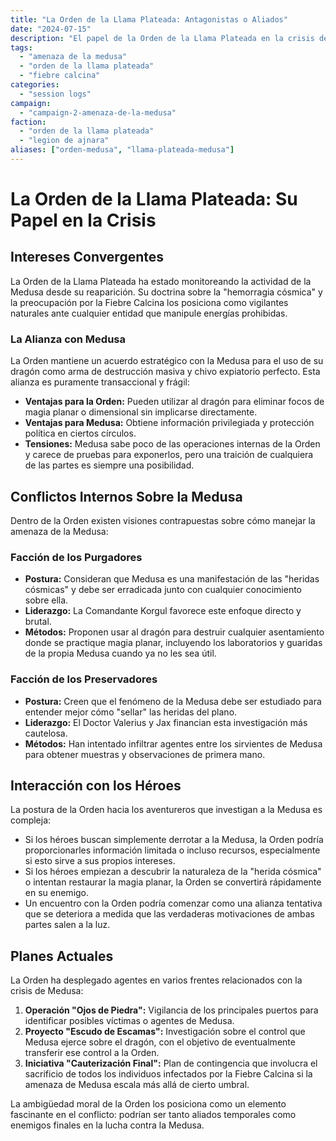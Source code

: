 ```yaml
---
title: "La Orden de la Llama Plateada: Antagonistas o Aliados"
date: "2024-07-15"
description: "El papel de la Orden de la Llama Plateada en la crisis de la Medusa"
tags:
  - "amenaza de la medusa"
  - "orden de la llama plateada"
  - "fiebre calcina"
categories:
  - "session logs"
campaign:
  - "campaign-2-amenaza-de-la-medusa"
faction:
  - "orden de la llama plateada"
  - "legion de ajnara"
aliases: ["orden-medusa", "llama-plateada-medusa"]
---
```


# La Orden de la Llama Plateada: Su Papel en la Crisis

## Intereses Convergentes

La Orden de la Llama Plateada ha estado monitoreando la actividad de la Medusa desde su reaparición. Su doctrina sobre la "hemorragia cósmica" y la preocupación por la Fiebre Calcina los posiciona como vigilantes naturales ante cualquier entidad que manipule energías prohibidas.

### La Alianza con Medusa

La Orden mantiene un acuerdo estratégico con la Medusa para el uso de su dragón como arma de destrucción masiva y chivo expiatorio perfecto. Esta alianza es puramente transaccional y frágil:

- **Ventajas para la Orden:** Pueden utilizar al dragón para eliminar focos de magia planar o dimensional sin implicarse directamente.
- **Ventajas para Medusa:** Obtiene información privilegiada y protección política en ciertos círculos.
- **Tensiones:** Medusa sabe poco de las operaciones internas de la Orden y carece de pruebas para exponerlos, pero una traición de cualquiera de las partes es siempre una posibilidad.

## Conflictos Internos Sobre la Medusa

Dentro de la Orden existen visiones contrapuestas sobre cómo manejar la amenaza de la Medusa:

### Facción de los Purgadores

- **Postura:** Consideran que Medusa es una manifestación de las "heridas cósmicas" y debe ser erradicada junto con cualquier conocimiento sobre ella.
- **Liderazgo:** La Comandante Korgul favorece este enfoque directo y brutal.
- **Métodos:** Proponen usar al dragón para destruir cualquier asentamiento donde se practique magia planar, incluyendo los laboratorios y guaridas de la propia Medusa cuando ya no les sea útil.

### Facción de los Preservadores

- **Postura:** Creen que el fenómeno de la Medusa debe ser estudiado para entender mejor cómo "sellar" las heridas del plano.
- **Liderazgo:** El Doctor Valerius y Jax financian esta investigación más cautelosa.
- **Métodos:** Han intentado infiltrar agentes entre los sirvientes de Medusa para obtener muestras y observaciones de primera mano.

## Interacción con los Héroes

La postura de la Orden hacia los aventureros que investigan a la Medusa es compleja:

- Si los héroes buscan simplemente derrotar a la Medusa, la Orden podría proporcionarles información limitada o incluso recursos, especialmente si esto sirve a sus propios intereses.
- Si los héroes empiezan a descubrir la naturaleza de la "herida cósmica" o intentan restaurar la magia planar, la Orden se convertirá rápidamente en su enemigo.
- Un encuentro con la Orden podría comenzar como una alianza tentativa que se deteriora a medida que las verdaderas motivaciones de ambas partes salen a la luz.

## Planes Actuales

La Orden ha desplegado agentes en varios frentes relacionados con la crisis de Medusa:

1. **Operación "Ojos de Piedra":** Vigilancia de los principales puertos para identificar posibles víctimas o agentes de Medusa.
2. **Proyecto "Escudo de Escamas":** Investigación sobre el control que Medusa ejerce sobre el dragón, con el objetivo de eventualmente transferir ese control a la Orden.
3. **Iniciativa "Cauterización Final":** Plan de contingencia que involucra el sacrificio de todos los individuos infectados por la Fiebre Calcina si la amenaza de Medusa escala más allá de cierto umbral.

La ambigüedad moral de la Orden los posiciona como un elemento fascinante en el conflicto: podrían ser tanto aliados temporales como enemigos finales en la lucha contra la Medusa.
